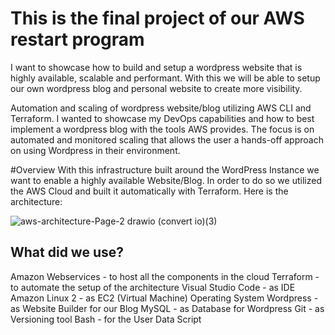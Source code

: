# This is the final project of our AWS restart program

I want to showcase how to build and setup a wordpress website that is highly available,
scalable and performant. With this we will be able to setup our own wordpress blog and personal website to create
more visibility.

Automation and scaling of wordpress website/blog utilizing AWS CLI and Terraform. I wanted to showcase my DevOps capabilities and how to best implement a wordpress blog with the tools AWS provides. The focus is on automated and monitored scaling that allows the user a hands-off approach on using Wordpress in their environment.

#Overview
With this infrastructure built around the WordPress Instance we want to enable a highly available Website/Blog. In order to do so we utilized the AWS Cloud and built it automatically with Terraform. 
Here is the architecture:

![aws-architecture-Page-2 drawio (convert io)(3)](https://github.com/user-attachments/assets/e1a54764-b95a-4c03-a29a-0d282d4e9cc1)

## What did we use?

Amazon Webservices - to host all the components in the cloud
Terraform - to automate the setup of the architecture
Visual Studio Code - as IDE
Amazon Linux 2 - as EC2 (Virtual Machine) Operating System
Wordpress - as Website Builder for our Blog
MySQL - as Database for Wordpress
Git - as Versioning tool
Bash - for the User Data Script

